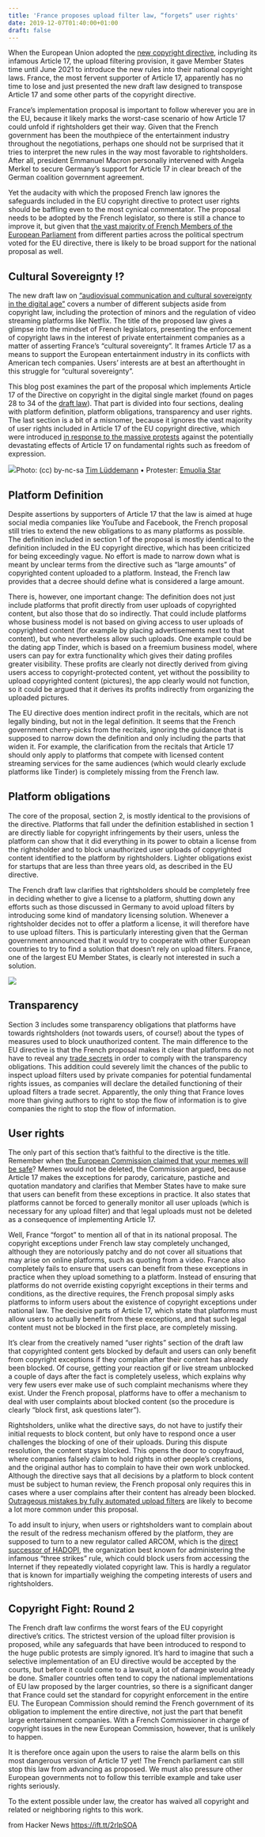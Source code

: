 ```yaml
---
title: 'France proposes upload filter law, “forgets” user rights'
date: 2019-12-07T01:40:00+01:00
draft: false
---
```


When the European Union adopted the [new copyright directive](https://eur-lex.europa.eu/eli/dir/2019/790/oj), including its infamous Article 17, the upload filtering provision, it gave Member States time until June 2021 to introduce the new rules into their national copyright laws. France, the most fervent supporter of Article 17, apparently has no time to lose and just presented the new draft law designed to transpose Article 17 and some other parts of the copyright directive.

France’s implementation proposal is important to follow wherever you are in the EU, because it likely marks the worst-case scenario of how Article 17 could unfold if rightsholders get their way. Given that the French government has been the mouthpiece of the entertainment industry throughout the negotiations, perhaps one should not be surprised that it tries to interpret the new rules in the way most favorable to rightsholders. After all, president Emmanuel Macron personally intervened with Angela Merkel to secure Germany’s support for Article 17 in clear breach of the German coalition government agreement.

Yet the audacity with which the proposed French law ignores the safeguards included in the EU copyright directive to protect user rights should be baffling even to the most cynical commentator. The proposal needs to be adopted by the French legislator, so there is still a chance to improve it, but given that [the vast majority of French Members of the European Parliament](https://juliareda.eu/2019/04/copyright-final-vote/) from different parties across the political spectrum voted for the EU directive, there is likely to be broad support for the national proposal as well.

Cultural Sovereignty !?
-----------------------

The new draft law on [“audiovisual communication and cultural sovereignty in the digital age”](https://www.legifrance.gouv.fr/content/download/16062/162304/version/1/file/plf_mice1927829L_cm_5.12.2019.pdf) covers a number of different subjects aside from copyright law, including the protection of minors and the regulation of video streaming platforms like Netflix. The title of the proposed law gives a glimpse into the mindset of French legislators, presenting the enforcement of copyright laws in the interest of private entertainment companies as a matter of asserting France’s “cultural sovereignty”. It frames Article 17 as a means to support the European entertainment industry in its conflicts with American tech companies. Users’ interests are at best an afterthought in this struggle for “cultural sovereignty”.

This blog post examines the part of the proposal which implements Article 17 of the Directive on copyright in the digital single market (found on pages 28 to 34 of the [draft law](https://www.legifrance.gouv.fr/content/download/16062/162304/version/1/file/plf_mice1927829L_cm_5.12.2019.pdf)). That part is divided into four sections, dealing with platform definition, platform obligations, transparency and user rights. The last section is a bit of a misnomer, because it ignores the vast majority of user rights included in Article 17 of the EU copyright directive, which were introduced [in response to the massive protests](https://juliareda.eu/2019/04/not-in-vain/) against the potentially devastating effects of Article 17 on fundamental rights such as freedom of expression.

![](https://juliareda.eu/wp-content/uploads/2019/04/demo_tim_lueddemann_emuo_star4-copy-1024x557.jpg)Photo: (cc) by-nc-sa [Tim Lüddemann](https://www.flickr.com/photos/timlueddemann) • Protester: [Emuolia Star](https://www.instagram.com/emuo_star/)

Platform Definition
-------------------

Despite assertions by supporters of Article 17 that the law is aimed at huge social media companies like YouTube and Facebook, the French proposal still tries to extend the new obligations to as many platforms as possible. The definition included in section 1 of the proposal is mostly identical to the definition included in the EU copyright directive, which has been criticized for being exceedingly vague. No effort is made to narrow down what is meant by unclear terms from the directive such as “large amounts” of copyrighted content uploaded to a platform. Instead, the French law provides that a decree should define what is considered a large amount.

There is, however, one important change: The definition does not just include platforms that profit directly from user uploads of copyrighted content, but also those that do so indirectly. That could include platforms whose business model is not based on giving access to user uploads of copyrighted content (for example by placing advertisements next to that content), but who nevertheless allow such uploads. One example could be the dating app Tinder, which is based on a freemium business model, where users can pay for extra functionality which gives their dating profiles greater visibility. These profits are clearly not directly derived from giving users access to copyright-protected content, yet without the possibility to upload copyrighted content (pictures), the app clearly would not function, so it could be argued that it derives its profits indirectly from organizing the uploaded pictures.

The EU directive does mention indirect profit in the recitals, which are not legally binding, but not in the legal definition. It seems that the French government cherry-picks from the recitals, ignoring the guidance that is supposed to narrow down the definition and only including the parts that widen it. For example, the clarification from the recitals that Article 17 should only apply to platforms that compete with licensed content streaming services for the same audiences (which would clearly exclude platforms like Tinder) is completely missing from the French law.

Platform obligations
--------------------

The core of the proposal, section 2, is mostly identical to the provisions of the directive. Platforms that fall under the definition established in section 1 are directly liable for copyright infringements by their users, unless the platform can show that it did everything in its power to obtain a license from the rightsholder and to block unauthorized user uploads of copyrighted content identified to the platform by rightsholders. Lighter obligations exist for startups that are less than three years old, as described in the EU directive.

The French draft law clarifies that rightsholders should be completely free in deciding whether to give a license to a platform, shutting down any efforts such as those discussed in Germany to avoid upload filters by introducing some kind of mandatory licensing solution. Whenever a rightsholder decides not to offer a platform a license, it will therefore have to use upload filters. This is particularly interesting given that the German government announced that it would try to cooperate with other European countries to try to find a solution that doesn’t rely on upload filters. France, one of the largest EU Member States, is clearly not interested in such a solution.

[![](https://juliareda.eu/wp-content/uploads/2017/03/copyright-icon-tdm.png)](https://juliareda.eu/wp-content/uploads/2017/03/copyright-icon-tdm.png)

Transparency
------------

Section 3 includes some transparency obligations that platforms have towards rightsholders (not towards users, of course!) about the types of measures used to block unauthorized content. The main difference to the EU directive is that the French proposal makes it clear that platforms do not have to reveal any [trade secrets](https://juliareda.eu/2016/04/trade-secrets-rules-open-the-door-to-abuse/) in order to comply with the transparency obligations. This addition could severely limit the chances of the public to inspect upload filters used by private companies for potential fundamental rights issues, as companies will declare the detailed functioning of their upload filters a trade secret. Apparently, the only thing that France loves more than giving authors to right to stop the flow of information is to give companies the right to stop the flow of information.

User rights
-----------

The only part of this section that’s faithful to the directive is the title. Remember when [the European Commission claimed that your memes will be safe](https://medium.com/@EuropeanCommission/https-medium-com-europeancommission-no-no-no-we-are-not-banning-memes-copyright-proposal-abf4d21f65d2)? Memes would not be deleted, the Commission argued, because Article 17 makes the exceptions for parody, caricature, pastiche and quotation mandatory and clarifies that Member States have to make sure that users can benefit from these exceptions in practice. It also states that platforms cannot be forced to generally monitor all user uploads (which is necessary for any upload filter) and that legal uploads must not be deleted as a consequence of implementing Article 17.

Well, France “forgot” to mention all of that in its national proposal. The copyright exceptions under French law stay completely unchanged, although they are notoriously patchy and do not cover all situations that may arise on online platforms, such as quoting from a video. France also completely fails to ensure that users can benefit from these exceptions in practice when they upload something to a platform. Instead of ensuring that platforms do not override existing copyright exceptions in their terms and conditions, as the directive requires, the French proposal simply asks platforms to inform users about the existence of copyright exceptions under national law. The decisive parts of Article 17, which state that platforms must allow users to actually benefit from these exceptions, and that such legal content must not be blocked in the first place, are completely missing.

It’s clear from the creatively named “user rights” section of the draft law that copyrighted content gets blocked by default and users can only benefit from copyright exceptions if they complain after their content has already been blocked. Of course, getting your reaction gif or live stream unblocked a couple of days after the fact is completely useless, which explains why very few users ever make use of such complaint mechanisms where they exist. Under the French proposal, platforms have to offer a mechanism to deal with user complaints about blocked content (so the procedure is clearly “block first, ask questions later”).

Rightsholders, unlike what the directive says, do not have to justify their initial requests to block content, but only have to respond once a user challenges the blocking of one of their uploads. During this dispute resolution, the content stays blocked. This opens the door to copyfraud, where companies falsely claim to hold rights in other people’s creations, and the original author has to complain to have their own work unblocked. Although the directive says that all decisions by a platform to block content must be subject to human review, the French proposal only requires this in cases where a user complains after their content has already been blocked. [Outrageous mistakes by fully automated upload filters](https://juliareda.eu/2017/09/when-filters-fail/) are likely to become a lot more common under this proposal.

To add insult to injury, when users or rightsholders want to complain about the result of the redress mechanism offered by the platform, they are supposed to turn to a new regulator called ARCOM, which is the [direct successor of HADOPI](https://en.wikipedia.org/wiki/HADOPI_law), the organization best known for administering the infamous “three strikes” rule, which could block users from accessing the Internet if they repeatedly violated copyright law. This is hardly a regulator that is known for impartially weighing the competing interests of users and rightsholders.

Copyright Fight: Round 2
------------------------

The French draft law confirms the worst fears of the EU copyright directive’s critics. The strictest version of the upload filter provision is proposed, while any safeguards that have been introduced to respond to the huge public protests are simply ignored. It’s hard to imagine that such a selective implementation of an EU directive would be accepted by the courts, but before it could come to a lawsuit, a lot of damage would already be done. Smaller countries often tend to copy the national implementations of EU law proposed by the larger countries, so there is a significant danger that France could set the standard for copyright enforcement in the entire EU. The European Commission should remind the French government of its obligation to implement the entire directive, not just the part that benefit large entertainment companies. With a French Commissioner in charge of copyright issues in the new European Commission, however, that is unlikely to happen.

It is therefore once again upon the users to raise the alarm bells on this most dangerous version of Article 17 yet! The French parliament can still stop this law from advancing as proposed. We must also pressure other European governments not to follow this terrible example and take user rights seriously.

To the extent possible under law, the creator has waived all copyright and related or neighboring rights to this work.

  
  
from Hacker News https://ift.tt/2rlpSOA